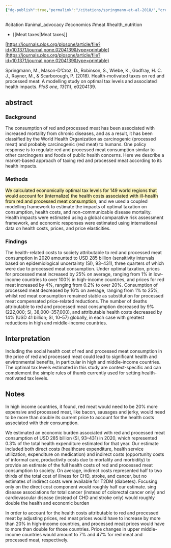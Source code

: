 ```yaml
---
{"dg-publish":true,"permalink":"/citations/springmann-et-al-2018/","created":"2024-04-22T13:03:52.000+01:00","updated":"2025-09-28T23:48:54.614+01:00"}
---
```


#citation #animal_advocacy #economics #meat #health_nutrition

- [[Meat taxes\|Meat taxes]]

[https://journals.plos.org/plosone/article/file?id=10.1371/journal.pone.0204139&type=printable](https://journals.plos.org/plosone/article/file?id=10.1371/journal.pone.0204139&type=printable)

Springmann, M., Mason-D’Croz, D., Robinson, S., Wiebe, K., Godfray, H. C. J., Rayner, M., & Scarborough, P. (2018). Health-motivated taxes on red and processed meat: A modelling study on optimal tax levels and associated health impacts. _PloS one_, _13_(11), e0204139.
## abstract

### Background
The consumption of red and processed meat has been associated with increased mortality from chronic diseases, and as a result, it has been classified by the World Health Organization as carcinogenic (processed meat) and probably carcinogenic (red meat) to humans. One policy response is to regulate red and processed meat consumption similar to other carcinogens and foods of public health concerns. Here we describe a market-based approach of taxing red and processed meat according to its health impacts.
### Methods
<mark style="background: #FFF3A3A6;">We calculated economically optimal tax levels for 149 world regions that would account for (internalize) the health costs associated with ill-health from red and processed meat consumption</mark>, and we used a coupled modelling framework to estimate the impacts of optimal taxation on consumption, health costs, and non-communicable disease mortality. Health impacts were estimated using a global comparative risk assessment framework, and economic responses were estimated using international data on health costs, prices, and price elasticities.

### Findings
The health-related costs to society attributable to red and processed meat consumption in 2020 amounted to USD 285 billion (sensitivity intervals based on epidemiological uncertainty (SI), 93–431), three quarters of which were due to processed meat consumption. Under optimal taxation, prices for processed meat increased by 25% on average, ranging from 1% in low-income countries to over 100% in high-income countries, and prices for red meat increased by 4%, ranging from 0.2% to over 20%. Consumption of processed meat decreased by 16% on average, ranging from 1% to 25%, whilst red meat consumption remained stable as substitution for processed meat compensated price-related reductions. The number of deaths attributable to red and processed meat consumption decreased by 9% (222,000; SI, 38,000–357,000), and attributable health costs decreased by 14% (USD 41 billion; SI, 10–57) globally, in each case with greatest reductions in high and middle-income countries.

## Interpretation
Including the social health cost of red and processed meat consumption in the price of red and processed meat could lead to significant health and environmental benefits, in particular in high and middle-income countries. The optimal tax levels estimated in this study are context-specific and can complement the simple rules of thumb currently used for setting health-motivated tax levels.



## Notes

In high income countries, it found, red meat would need to be 20% more expensive and processed meat, like bacon, sausages and jerky, would need to be more than double its current price to account for the health costs associated with their consumption.

We estimated an economic burden associated with red and processed meat consumption of USD 285 billion (SI, 93–431) in 2020, which represented 0.3% of the total health expenditure estimated for that year. Our estimate included both direct costs (healthcare expenditure, health service utilization, expenditure on medication) and indirect costs (opportunity costs of informal care, productivity costs due to mortality and morbidity) to provide an estimate of the full health costs of red and processed meat consumption to society. On average, indirect costs represented half to two thirds of the total cost of illness for CHD, stroke, and cancer, but no estimates of indirect costs were available for T2DM (diabetes).  Focusing only on the direct cost component would roughly half our estimate. sing disease associations
for total cancer (instead of colorectal cancer only) and cardiovascular disease (instead of CHD and stroke only) would roughly double the health and economic burden

In order to account for the health costs attributable to red and processed meat by adjusting prices, red meat prices would have to increase by more than 20% in high-income countries, and processed meat prices would have to more than double for those countries. Price changes in upper middle-income countries would amount to 7% and 47% for red meat and processed meat, respectively. 